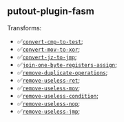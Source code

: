 ## putout-plugin-fasm

Transforms:

- ✅[`convert-cmp-to-test`](https://putout.cloudcmd.io/#/gist/abcb985d118b501a8c4e3bdbc0cb2c24/530029e4df82bbab0590679d9d21212ed51b485d);
- ✅[`convert-mov-to-xor`](https://putout.cloudcmd.io/#/gist/4c51bf6ba61b95c0eed96c271be058be/b9a1fc091fcfa0e71ebfe01bef609616092cf3fe);
- ✅[`convert-jz-to-jmp`](https://putout.cloudcmd.io/#/gist/c4d7131fdfd26cdf6aabc6d8025166ec/b8baa6e498f8dce88c79b852ca7e4489f82ac003);
- ✅[`join-one-byte-registers-assign`](https://putout.cloudcmd.io/#/gist/1dd7d4b79bb278edf45110f1366c914b/fa4e281f050ac1c24efd2732f860000efa47f63a);
- ✅[`remove-duplicate-operations`](https://putout.cloudcmd.io/#/gist/63631cc244747a33dfa8dc35683052a1/e815bb2efbf9442f11118fb55c9b87ce4f892891);
- ✅[`remove-useless-ret`](https://putout.cloudcmd.io/#/gist/454918cb89efe8618807e82b0d29dd9b/297e4d8e42fca69b21b0ca446324359ba3136697);
- ✅[`remove-useless-mov`](http://putout.cloudcmd.io/#/gist/5bb619a820137a843bb23fe0bcb4c7a0/a81316a1e973cd8cc47764e16dadfbdb63acd68a);
- ✅[`remove-useless-condition`](https://putout.cloudcmd.io/#/gist/0aa4bd34bbcd79c44a0c6e601ab70144/ab04a3b4ab0572703392224c0a3f4af058260569);
- ✅[`remove-useless-nop`](http://putout.cloudcmd.io/#/gist/c8e30a751bf179c3de9cd88ffc71d625/f9244a1032046ef98fdeb2f79d2419c2c9a1adcb);
- ✅[`remove-useless-jmp`](https://putout.cloudcmd.io/#/gist/bdc2f1fdc6f8ffedbb94582cc5daae4b/b08c0cb3da1a2e12ed9b5b33585a487f48325d0a);
